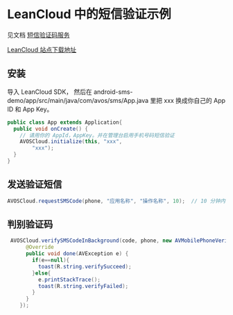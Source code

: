 # LeanCloud 中的短信验证示例

见文档 [短信验证码服务](http://leancloud.cn/docs/android_guide.html#短信验证码服务)

[LeanCloud 站点下载地址](http://download.leancloud.cn/demo/)

## 安装
导入 LeanCloud SDK，
然后在 android-sms-demo/app/src/main/java/com/avos/sms/App.java 里把 xxx 换成你自己的 App ID 和 App Key。
```java
public class App extends Application{
  public void onCreate() {
    // 请用你的 AppId，AppKey。并在管理台启用手机号码短信验证
    AVOSCloud.initialize(this, "xxx",
        "xxx");
  }
}
```

## 发送验证短信

```java
AVOSCloud.requestSMSCode(phone, "应用名称", "操作名称", 10);  // 10 分钟内有效
```

## 判别验证码

```java
 AVOSCloud.verifySMSCodeInBackground(code, phone, new AVMobilePhoneVerifyCallback() {
      @Override
      public void done(AVException e) {
        if(e==null){
          toast(R.string.verifySucceed);
        }else{
          e.printStackTrace();
          toast(R.string.verifyFailed);
        }
      }
    });
```

